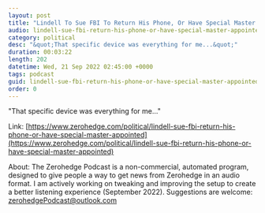 ```yaml
---
layout: post
title: "Lindell To Sue FBI To Return His Phone, Or Have Special Master Appointed"
audio: lindell-sue-fbi-return-his-phone-or-have-special-master-appointed-0
category: political
desc: "&quot;That specific device was everything for me...&quot;"
duration: 00:03:22
length: 202
datetime: Wed, 21 Sep 2022 02:45:00 +0000
tags: podcast
guid: lindell-sue-fbi-return-his-phone-or-have-special-master-appointed-0
order: 0
---
```

&quot;That specific device was everything for me...&quot;

Link: [https://www.zerohedge.com/political/lindell-sue-fbi-return-his-phone-or-have-special-master-appointed](https://www.zerohedge.com/political/lindell-sue-fbi-return-his-phone-or-have-special-master-appointed)

About: The Zerohedge Podcast is a non-commercial, automated program, designed to give people a way to get news from Zerohedge in an audio format.  I am actively working on tweaking and improving the setup to create a better listening experience (September 2022).  Suggestions are welcome: [zerohedgePodcast@outlook.com](mailto:zerohedgePodcast@outlook.com)